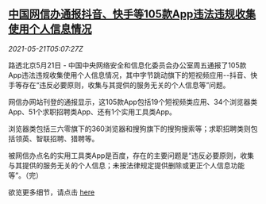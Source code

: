 <!--1621575062000-->
[中国网信办通报抖音、快手等105款App违法违规收集使用个人信息情况](https://cn.reuters.com/article/china-app-private-data-0521-idCNKCS2D20D8)
------

<div><i>2021-05-21T05:07:27Z</i></div><p>路透北京5月21日 - 中国中央网络安全和信息化委员会办公室周五通报了105款App违法违规收集使用个人信息情况，其中字节跳动旗下的短视频应用--抖音、快手等存在“违反必要原则，收集与其提供的服务无关的个人信息等”问题。</p><p>网信办网站刊登的通报显示，这105款App包括19个短视频类应用、34个浏览器类App、51个求职招聘类App、还有1个实用工具类App。</p><p>浏览器类包括三六零旗下的360浏览器和搜狗旗下的搜狗搜索等；求职招聘类则包括领英、智联招聘、猎聘等。</p><p>被网信办点名的实用工具类App是百度，存在的主要问题是“违反必要原则，收集与其提供的服务无关的个人信息；未按法律规定提供删除或更正个人信息功能等”。（完）</p><p>欲览更多细节，请点击 <a href="http://www.cac.gov.cn/2021-05/20/c_1623091083320667.htm">here</a></p>
